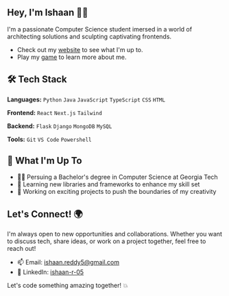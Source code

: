 <!---
Git-haan/Git-haan is a ✨ special ✨ repository because its `README.md` (this file) appears on your GitHub profile.
You can click the Preview link to take a look at your changes.
--->

## Hey, I'm Ishaan 👋🏽

I'm a passionate Computer Science student imersed in a world of architecting solutions and sculpting captivating frontends.
- Check out my [website](https://ishaan.tech/) to see what I'm up to.
- Play my [game](https://pixel-portfolio-five.vercel.app/) to learn more about me.

<!---
## About Me ℹ️

My journey in the tech world began with Python, where I refined my craft in building robust backend systems and crafting efficient algorithms. 💻 Along the way, I've dipped my toes into the realms of JavaScript and TypeScript, traversing the vistas of frontend development and dynamic user interfaces. 🎨
--->

## 🛠️ Tech Stack

**Languages:** `Python` `Java` `JavaScript` `TypeScript` `CSS` `HTML`

**Frontend:** `React` `Next.js` `Tailwind`

**Backend:** `Flask` `Django` `MongoDB` `MySQL`

**Tools:** `Git` `VS Code` `Powershell`

## 👀 What I'm Up To

- 👨‍💻 Persuing a Bachelor's degree in Computer Science at Georgia Tech
- 🌱 Learning new libraries and frameworks to enhance my skill set
- 🚀 Working on exciting projects to push the boundaries of my creativity

<!---
## Projects 🚧

Here are a few of my standout projects:

1. **[Contacts App](https://github.com/Git-haan/Full-Stack-Contacts-App):** This project implements a CRUD backend API with Python/Flask that utilizes ORM to bridge to the JavaScript/React frontend.
2. **[Portfolio](https://github.com/Git-haan/React-Portfolio-Website):** A Portfolio Website implemented through Codux and Vite that features dynamic elements.

Feel free to explore my repositories to see more of my work! 🌐
--->

## Let's Connect! 🌍

I'm always open to new opportunities and collaborations. Whether you want to discuss tech, share ideas, or work on a project together, feel free to reach out!

- 📫 Email: [ishaan.reddy5@gmail.com](mailto:ishaan.reddy5@gmail.com)
- 💼 LinkedIn: [ishaan-r-05](https://www.linkedin.com/in/ishaan-r-05-/)

Let's code something amazing together! 💥
